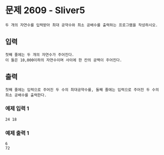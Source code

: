 # 문제 2609 - Sliver5
    두 개의 자연수를 입력받아 최대 공약수와 최소 공배수를 출력하는 프로그램을 작성하시오.

## 입력
    첫째 줄에는 두 개의 자연수가 주어진다. 
    이 둘은 10,000이하의 자연수이며 사이에 한 칸의 공백이 주어진다.

## 출력
    첫째 줄에는 입력으로 주어진 두 수의 최대공약수를, 둘째 줄에는 입력으로 주어진 두 수의 최소 공배수를 출력한다.

### 예제 입력 1
    24 18
### 예제 출력 1
    6
    72